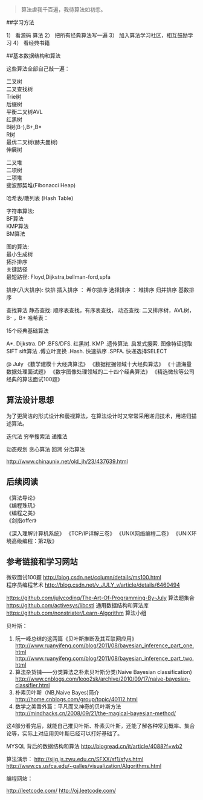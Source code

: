 
>算法虐我千百遍，我待算法如初恋。

##学习方法

1） 看源码 算法
2） 把所有经典算法写一遍
3） 加入算法学习社区，相互鼓励学习
4） 看经典书籍



##基本数据结构和算法

这些算法全部自己敲一遍：

二叉树  
二叉查找树  
Trie树  
后缀树  
平衡二叉树AVL  
红黑树  
B树(B-),B+,B*  
R树  
最优二叉树(赫夫曼树)  
伸展树  
  
二叉堆  
二项树  
二项堆  
斐波那契堆(Fibonacci Heap)   
  
  
哈希表/散列表 (Hash Table)  
  
  
字符串算法:  
BF算法  
KMP算法  
BM算法  
  
  
图的算法:  
最小生成树  
拓扑排序  
关键路径  
最短路径: Floyd,Dijkstra,bellman-ford,spfa  
  
  
  
排序(八大排序):
快排
插入排序 ： 希尔排序
选择排序 ： 堆排序
归并排序
基数排序


查找算法
静态查找: 顺序表查找，有序表查找，
动态查找: 二叉排序树，AVL树，B- ，B+
哈希表：



15个经典基础算法

A*.
Dijkstra.
DP
.BFS/DFS.
红黑树.
KMP
.遗传算法.
启发式搜索.
图像特征提取SIFT  sift算法
.傅立叶变换
.Hash.
快速排序
.SPFA.
快递选择SELECT


@ July
《数学建模十大经典算法》
《数据挖掘领域十大经典算法》
《十道海量数据处理面试题》
《数字图像处理领域的二十四个经典算法》
《精选微软等公司经典的算法面试100题》



## 算法设计思想

为了更简洁的形式设计和藐视算法，在算法设计时又常常采用递归技术，用递归描述算法。


迭代法
穷举搜索法
递推法

动态规划
贪心算法
回溯
分治算法

http://www.chinaunix.net/old_jh/23/437639.html



## 后续阅读

《算法导论》  
《编程珠玑》  
《编程之美》  
《剑指offer》


《深入理解计算机系统》
《TCP/IP详解三卷》
《UNIX网络编程二卷》
《UNIX环境高级编程：第2版》



## 参考链接和学习网站

微软面试100题 http://blog.csdn.net/column/details/ms100.html  
程序员编程艺术 http://blog.csdn.net/v_JULY_v/article/details/6460494  



https://github.com/julycoding/The-Art-Of-Programming-By-July  算法题集合
https://github.com/activesys/libcstl   通用数据结构和算法库
https://github.com/nonstriater/Learn-Algorithm  算法小组



贝叶斯：
1. 阮一峰总结的这两篇《贝叶斯推断及其互联网应用》
http://www.ruanyifeng.com/blog/2011/08/bayesian_inference_part_one.html
http://www.ruanyifeng.com/blog/2011/08/bayesian_inference_part_two.html
2. 算法杂货铺——分类算法之朴素贝叶斯分类(Naive Bayesian classification)
http://www.cnblogs.com/leoo2sk/archive/2010/09/17/naive-bayesian-classifier.html
3. 朴素贝叶斯（NB,Naive Bayes)简介
http://home.cnblogs.com/group/topic/40112.html
4. 数学之美番外篇：平凡而又神奇的贝叶斯方法
http://mindhacks.cn/2008/09/21/the-magical-bayesian-method/

这4部分看完后，就能自己推贝叶斯、朴素贝叶斯，还能了解各种常见概率、集合论等，实际上对应用贝叶斯已经可以打好基础了。


MYSQL 背后的数据结构和算法 http://blogread.cn/it/article/4088?f=wb2


算法演示：
http://sjjg.js.zwu.edu.cn/SFXX/sf1/sfys.html
http://www.cs.usfca.edu/~galles/visualization/Algorithms.html


 
编程网站：

http://leetcode.com/
http://oj.leetcode.com/



